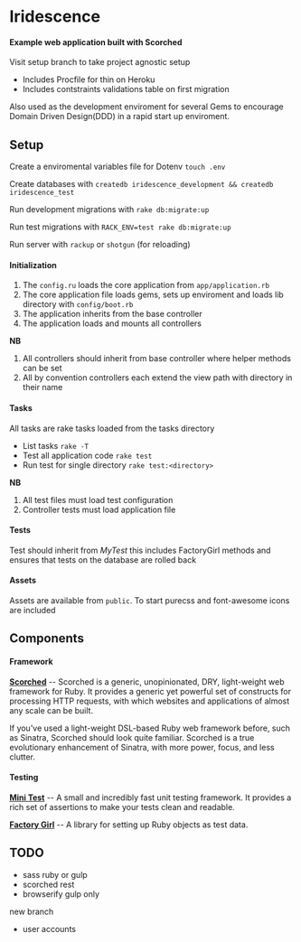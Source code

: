 Iridescence
===========

#### Example web application built with Scorched
Visit setup branch to take project agnostic setup

- Includes Procfile for thin on Heroku
- Includes contstraints validations table on first migration

Also used as the development enviroment for several Gems to encourage Domain Driven Design(DDD) in a rapid start up enviroment.

## Setup
Create a enviromental variables file for Dotenv `touch .env`

Create databases with `createdb iridescence_development && createdb iridescence_test`

Run development migrations with `rake db:migrate:up`

Run test migrations with `RACK_ENV=test rake db:migrate:up`

Run server with `rackup` or `shotgun` (for reloading)

#### Initialization
1. The `config.ru` loads the core application from `app/application.rb`
2. The core application file loads gems, sets up enviroment and loads lib directory with `config/boot.rb`
3. The application inherits from the base controller
4. The application loads and mounts all controllers

**NB**
1. All controllers should inherit from base controller where helper methods can be set
2. All by convention controllers each extend the view path with directory in their name

#### Tasks
All tasks are rake tasks loaded from the tasks directory

- List tasks `rake -T`
- Test all application code `rake test`
- Run test for single directory `rake test:<directory>`

**NB**
1. All test files must load test configuration
2. Controller tests must load application file

#### Tests
Test should inherit from *MyTest* this includes FactoryGirl methods and ensures that tests on the database are rolled back

#### Assets
Assets are available from `public`. To start purecss and font-awesome icons are included

## Components

#### Framework

**[Scorched](http://scorchedrb.com/)** -- Scorched is a generic, unopinionated, DRY, light-weight web framework for Ruby. It provides a generic yet powerful set of constructs for processing HTTP requests, with which websites and applications of almost any scale can be built.

If you've used a light-weight DSL-based Ruby web framework before, such as Sinatra, Scorched should look quite familiar. Scorched is a true evolutionary enhancement of Sinatra, with more power, focus, and less clutter.

#### Testing
**[Mini Test](https://github.com/seattlerb/minitest)** -- A small and incredibly fast unit testing framework.
It provides a rich set of assertions to make your tests clean and
readable.

**[Factory Girl](https://github.com/thoughtbot/factory_girl)** -- A library for setting up Ruby objects as test data.

## TODO

- sass ruby or gulp
- scorched rest
- browserify gulp only

new branch

- user accounts
